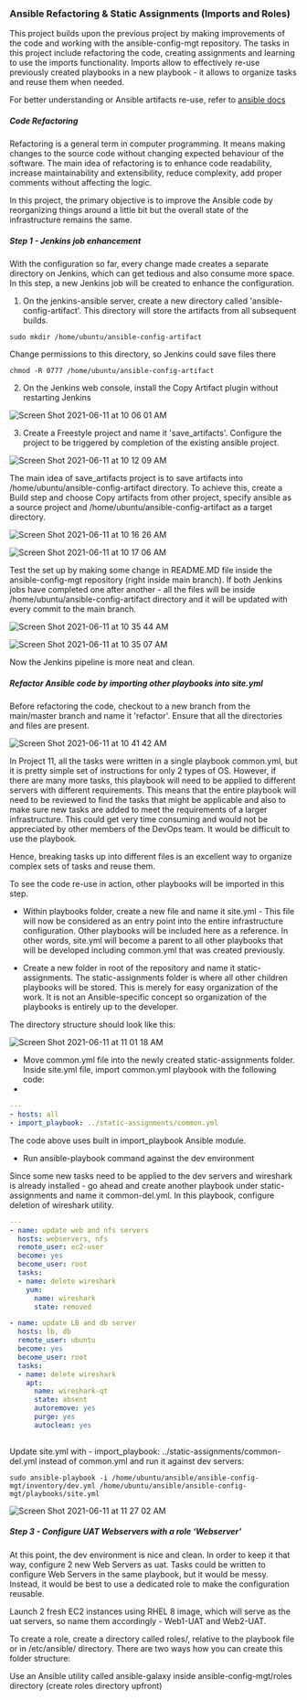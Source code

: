 
### Ansible Refactoring & Static Assignments (Imports and Roles)

This project builds upon the previous project by making improvements of the code and working with the ansible-config-mgt repository. The tasks in this project include refactoring the code, creating assignments and learning to use the imports functionality. Imports allow to effectively re-use previously created playbooks in a new playbook - it allows to organize tasks and reuse them when needed.

For better understanding or Ansible artifacts re-use, refer to [ansible docs](https://docs.ansible.com/ansible/latest/user_guide/playbooks_reuse.html)

##### Code Refactoring

Refactoring is a general term in computer programming. It means making changes to the source code without changing expected behaviour of the software. The main idea of refactoring is to enhance code readability, increase maintainability and extensibility, reduce complexity, add proper comments without affecting the logic.

In this project, the primary objective is to improve the Ansible code by reorganizing things around a little bit but the overall state of the infrastructure remains the same.

##### Step 1 - Jenkins job enhancement

With the configuration so far, every change made creates a separate directory on Jenkins, which can get tedious and also consume more space. 
In this step, a new Jenkins job will be created to enhance the configuration.

1. On the jenkins-ansible server, create a new directory called 'ansible-config-artifact'. This directory will store the artifacts from all subsequent builds. 
```
sudo mkdir /home/ubuntu/ansible-config-artifact
```
Change permissions to this directory, so Jenkins could save files there 
```
chmod -R 0777 /home/ubuntu/ansible-config-artifact
```
2. On the Jenkins web console, install the Copy Artifact plugin without restarting Jenkins

![Screen Shot 2021-06-11 at 10 06 01 AM](https://user-images.githubusercontent.com/44268796/121699263-c5f7ea80-ca9c-11eb-9a25-80a315525965.png)

3. Create a Freestyle project and name it 'save_artifacts'. Configure the project to be triggered by completion of the existing ansible project.

![Screen Shot 2021-06-11 at 10 12 09 AM](https://user-images.githubusercontent.com/44268796/121700024-7cf46600-ca9d-11eb-9c69-d2b476329af7.png)

The main idea of save_artifacts project is to save artifacts into /home/ubuntu/ansible-config-artifact directory. To achieve this, create a Build step and choose Copy artifacts from other project, specify ansible as a source project and /home/ubuntu/ansible-config-artifact as a target directory.


![Screen Shot 2021-06-11 at 10 16 26 AM](https://user-images.githubusercontent.com/44268796/121700616-16237c80-ca9e-11eb-81b2-45425eb12a39.png)


![Screen Shot 2021-06-11 at 10 17 06 AM](https://user-images.githubusercontent.com/44268796/121700722-2f2c2d80-ca9e-11eb-8f95-c2868f3db096.png)

Test the set up by making some change in README.MD file inside the ansible-config-mgt repository (right inside main branch).
If both Jenkins jobs have completed one after another - all the files will be inside /home/ubuntu/ansible-config-artifact directory and it will be updated with every commit to the main branch.

![Screen Shot 2021-06-11 at 10 35 44 AM](https://user-images.githubusercontent.com/44268796/121703419-cbefca80-caa0-11eb-90a0-e6d1a478710c.png)

![Screen Shot 2021-06-11 at 10 35 07 AM](https://user-images.githubusercontent.com/44268796/121703327-b37fb000-caa0-11eb-8773-045a3be1825b.png)

Now the Jenkins pipeline is more neat and clean.

##### Refactor Ansible code by importing other playbooks into site.yml

Before refactoring the code, checkout to a new branch from the main/master branch and name it 'refactor'. Ensure that all the directories and files are present.

![Screen Shot 2021-06-11 at 10 41 42 AM](https://user-images.githubusercontent.com/44268796/121704284-9eefe780-caa1-11eb-9021-bab17a892859.png)

In Project 11, all the tasks were written in a single playbook common.yml, but it is pretty simple set of instructions for only 2 types of OS. However, if there are many more tasks, this playbook will need to be applied to different servers with different requirements. This means that the entire playbook will need to be reviewed to find the tasks that might be applicable and also to make sure new tasks are added to meet the requirements of a larger infrastructure. This could get very time consuming and would not be appreciated by other members of the DevOps team. It would be difficult to use the playbook.

Hence, breaking tasks up into different files is an excellent way to organize complex sets of tasks and reuse them.

To see the code re-use in action, other playbooks will be imported in this step.

- Within playbooks folder, create a new file and name it site.yml - This file will now be considered as an entry point into the entire infrastructure configuration. Other playbooks will be included here as a reference. In other words, site.yml will become a parent to all other playbooks that will be developed including common.yml that was created previously. 

- Create a new folder in root of the repository and name it static-assignments. The static-assignments folder is where all other children playbooks will be stored. This is merely for easy organization of the work. It is not an Ansible-specific concept so organization of the playbooks is entirely up to the developer.

The directory structure should look like this:


![Screen Shot 2021-06-11 at 11 01 18 AM](https://user-images.githubusercontent.com/44268796/121707235-5be34380-caa4-11eb-9492-fef97f6f5649.png)

- Move common.yml file into the newly created static-assignments folder. Inside site.yml file, import common.yml playbook with the following code:
- 
```yml
---
- hosts: all
- import_playbook: ../static-assignments/common.yml
```

The code above uses built in import_playbook Ansible module.

- Run ansible-playbook command against the dev environment

Since some new tasks need to be applied to the dev servers and wireshark is already installed - go ahead and create another playbook under static-assignments and name it common-del.yml. In this playbook, configure deletion of wireshark utility.

```yml
---
- name: update web and nfs servers
  hosts: webservers, nfs
  remote_user: ec2-user
  become: yes
  become_user: root
  tasks:
  - name: delete wireshark
    yum:
      name: wireshark
      state: removed

- name: update LB and db server
  hosts: lb, db
  remote_user: ubuntu
  become: yes
  become_user: root
  tasks:
  - name: delete wireshark
    apt:
      name: wireshark-qt
      state: absent
      autoremove: yes
      purge: yes
      autoclean: yes
      
 ```

Update site.yml with - import_playbook: ../static-assignments/common-del.yml instead of common.yml and run it against dev servers:

```
sudo ansible-playbook -i /home/ubuntu/ansible/ansible-config-mgt/inventory/dev.yml /home/ubuntu/ansible/ansible-config-mgt/playbooks/site.yml
```

![Screen Shot 2021-06-11 at 11 27 02 AM](https://user-images.githubusercontent.com/44268796/121710826-f4c78e00-caa7-11eb-8e70-9ec0f14169a8.png)

##### Step 3 - Configure UAT Webservers with a role ‘Webserver’

At this point, the dev environment is nice and clean. In order to keep it that way, configure 2 new Web Servers as uat. Tasks could be written to configure Web Servers in the same playbook, but it would be messy. Instead, it would be best to use a dedicated role to make the configuration reusable.

Launch 2 fresh EC2 instances using RHEL 8 image, which will serve as the uat servers, so name them accordingly - Web1-UAT and Web2-UAT.

To create a role, create a directory called roles/, relative to the playbook file or in /etc/ansible/ directory.
There are two ways how you can create this folder structure:

Use an Ansible utility called ansible-galaxy inside ansible-config-mgt/roles directory (create roles directory upfront)























